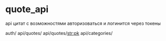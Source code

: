 # quote_api
api цитат с возможностями авторизоваться и логинится через токены

auth/
api/quotes/
api/quotes/<str:pk>
api/categories/ 
